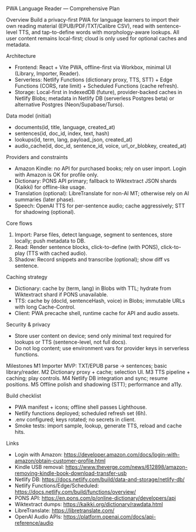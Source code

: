 PWA Language Reader — Comprehensive Plan

Overview
Build a privacy-first PWA for language learners to import their own reading material (EPUB/PDF/TXT/Calibre CSV), read with sentence-level TTS, and tap-to-define words with morphology-aware lookups. All user content remains local-first; cloud is only used for optional caches and metadata.

Architecture
- Frontend: React + Vite PWA, offline-first via Workbox, minimal UI (Library, Importer, Reader).
- Serverless: Netlify Functions (dictionary proxy, TTS, STT) + Edge Functions (CORS, rate limit) + Scheduled Functions (cache refresh).
- Storage: Local-first in IndexedDB (future), provider-backed caches in Netlify Blobs; metadata in Netlify DB (serverless Postgres beta) or alternative Postgres (Neon/Supabase/Turso).

Data model (initial)
- documents(id, title, language, created_at)
- sentences(id, doc_id, index, text, hash)
- lookups(id, term, lang, payload_json, created_at)
- audio_cache(id, doc_id, sentence_id, voice, url_or_blobkey, created_at)

Providers and constraints
- Amazon Kindle: no API for purchased books; rely on user import. Login with Amazon is OK for profile only.
- Dictionary: PONS API primary; fallback to Wiktextract JSON shards (Kaikki) for offline-like usage.
- Translation (optional): LibreTranslate for non-AI MT; otherwise rely on AI summaries (later phase).
- Speech: OpenAI TTS for per-sentence audio; cache aggressively; STT for shadowing (optional).

Core flows
1) Import: Parse files, detect language, segment to sentences, store locally; push metadata to DB.
2) Read: Render sentence blocks, click-to-define (with PONS), click-to-play (TTS with cached audio).
3) Shadow: Record snippets and transcribe (optional); show diff vs sentence.

Caching strategy
- Dictionary: cache by (term, lang) in Blobs with TTL; hydrate from Wiktextract shard if PONS unavailable.
- TTS: cache by (docId, sentenceHash, voice) in Blobs; immutable URLs with long Cache-Control.
- Client: PWA precache shell, runtime cache for API and audio assets.

Security & privacy
- Store user content on device; send only minimal text required for lookups or TTS (sentence-level, not full docs).
- Do not log content; use environment vars for provider keys in serverless functions.

Milestones
M1 Importer MVP: TXT/EPUB parse -> sentences; basic library/reader.
M2 Dictionary proxy + cache; selection UI.
M3 TTS pipeline + caching; play controls.
M4 Netlify DB integration and sync; resume positions.
M5 Offline polish and shadowing (STT); performance and a11y.

Build checklist
- PWA manifest + icons; offline shell passes Lighthouse.
- Netlify functions deployed; scheduled refresh set (6h).
- .env configured; keys rotated; no secrets in client.
- Smoke tests: import sample, lookup, generate TTS, reload and cache hits.

Links
- Login with Amazon: https://developer.amazon.com/docs/login-with-amazon/obtain-customer-profile.html
- Kindle USB removal: https://www.theverge.com/news/612898/amazon-removing-kindle-book-download-transfer-usb
- Netlify DB: https://docs.netlify.com/build/data-and-storage/netlify-db/
- Netlify Functions/Edge/Scheduled: https://docs.netlify.com/build/functions/overview/
- PONS API: https://en.pons.com/p/online-dictionary/developers/api
- Wiktextract dumps: https://kaikki.org/dictionary/rawdata.html
- LibreTranslate: https://libretranslate.com/
- OpenAI Audio APIs: https://platform.openai.com/docs/api-reference/audio
